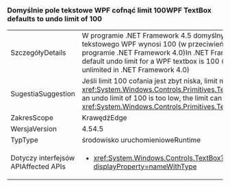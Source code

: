 ### <a name="wpf-textbox-defaults-to-undo-limit-of-100"></a><span data-ttu-id="afaf7-101">Domyślnie pole tekstowe WPF cofnąć limit 100</span><span class="sxs-lookup"><span data-stu-id="afaf7-101">WPF TextBox defaults to undo limit of 100</span></span>

|   |   |
|---|---|
|<span data-ttu-id="afaf7-102">Szczegóły</span><span class="sxs-lookup"><span data-stu-id="afaf7-102">Details</span></span>|<span data-ttu-id="afaf7-103">W programie .NET Framework 4.5 domyślny limit cofania dla pola tekstowego WPF wynosi 100 (w przeciwieństwie do ich w programie .NET Framework 4.0)</span><span class="sxs-lookup"><span data-stu-id="afaf7-103">In .NET Framework 4.5, the default undo limit for a WPF textbox is 100 (as opposed to being unlimited in .NET Framework 4.0)</span></span>|
|<span data-ttu-id="afaf7-104">Sugestia</span><span class="sxs-lookup"><span data-stu-id="afaf7-104">Suggestion</span></span>|<span data-ttu-id="afaf7-105">Jeśli limit 100 cofania jest zbyt niska, limit można ustawić jawnie z <xref:System.Windows.Controls.Primitives.TextBoxBase.UndoLimit></span><span class="sxs-lookup"><span data-stu-id="afaf7-105">If an undo limit of 100 is too low, the limit can be set explicitly with <xref:System.Windows.Controls.Primitives.TextBoxBase.UndoLimit></span></span>|
|<span data-ttu-id="afaf7-106">Zakres</span><span class="sxs-lookup"><span data-stu-id="afaf7-106">Scope</span></span>|<span data-ttu-id="afaf7-107">Krawędź</span><span class="sxs-lookup"><span data-stu-id="afaf7-107">Edge</span></span>|
|<span data-ttu-id="afaf7-108">Wersja</span><span class="sxs-lookup"><span data-stu-id="afaf7-108">Version</span></span>|<span data-ttu-id="afaf7-109">4.5</span><span class="sxs-lookup"><span data-stu-id="afaf7-109">4.5</span></span>|
|<span data-ttu-id="afaf7-110">Typ</span><span class="sxs-lookup"><span data-stu-id="afaf7-110">Type</span></span>|<span data-ttu-id="afaf7-111">środowisko uruchomieniowe</span><span class="sxs-lookup"><span data-stu-id="afaf7-111">Runtime</span></span>|
|<span data-ttu-id="afaf7-112">Dotyczy interfejsów API</span><span class="sxs-lookup"><span data-stu-id="afaf7-112">Affected APIs</span></span>|<ul><li><xref:System.Windows.Controls.TextBox?displayProperty=nameWithType></li></ul>|

